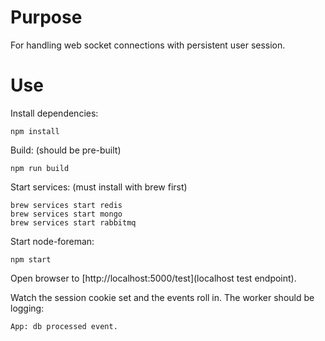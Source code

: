 Purpose
=======
For handling web socket connections with persistent user session.

Use
===
Install dependencies:
```
npm install
```

Build: (should be pre-built)
```
npm run build
```

Start services: (must install with brew first)
```
brew services start redis
brew services start mongo
brew services start rabbitmq
```

Start node-foreman:
```
npm start
```

Open browser to [http://localhost:5000/test](localhost test endpoint).

Watch the session cookie set and the events roll in. The worker should be logging:
```
App: db processed event.
```